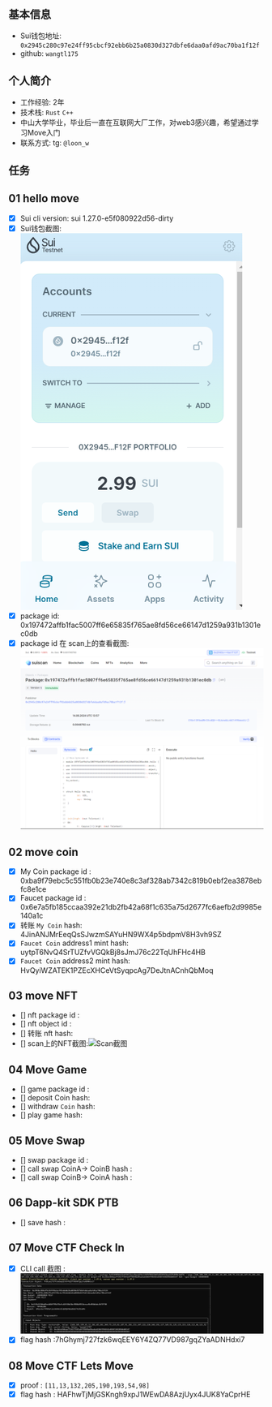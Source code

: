 ## 基本信息
- Sui钱包地址: `0x2945c280c97e24ff95cbcf92ebb6b25a0830d327dbfe6daa0afd9ac70ba1f12f`
- github: `wangtl175`

## 个人简介
- 工作经验: 2年
- 技术栈: `Rust` `C++`
- 中山大学毕业，毕业后一直在互联网大厂工作，对web3感兴趣，希望通过学习Move入门
- 联系方式: tg: `@loon_w` 

## 任务

##   01 hello move  
- [x] Sui cli version: sui 1.27.0-e5f080922d56-dirty
- [x] Sui钱包截图: ![Sui钱包截图](./images/task01_sui_wallet.png)
- [x] package id: 0x197472affb1fac5007ff6e65835f765ae8fd56ce66147d1259a931b1301ec0db
- [x] package id 在 scan上的查看截图:![Scan截图](./images/task01_scan.png)

##   02 move coin
- [x] My Coin package id : 0xba9f79ebc5c551fb0b23e740e8c3af328ab7342c819b0ebf2ea3878ebfc8e1ce
- [x] Faucet package id : 0x6e7a5fb185ccaa392e21db2fb42a68f1c635a75d2677fc6aefb2d9985e140a1c
- [x] 转账 `My Coin` hash: 4JinANJMrEeqQsSJwzmSAYuHN9WX4p5bdpmV8H3vh9SZ
- [x] `Faucet Coin` address1 mint hash: uytpT6NvQ4SrTUZfvVGQkBj8sJmJ76c22TqUhFHc4HB
- [x] `Faucet Coin` address2 mint hash: HvQyiWZATEK1PZEcXHCeVtSyqpcAg7DeJtnACnhQbMoq

##   03 move NFT
- [] nft package id :
- [] nft object id : 
- [] 转账 nft  hash:
- [] scan上的NFT截图:![Scan截图](./images/你的图片地址)

##   04 Move Game
- [] game package id :
- [] deposit Coin hash:
- [] withdraw `Coin` hash:
- [] play game hash:

##   05 Move Swap
- [] swap package id :
- [] call swap CoinA-> CoinB  hash :
- [] call swap CoinB-> CoinA  hash :

##   06 Dapp-kit SDK PTB
- [] save hash :

##   07 Move CTF Check In
- [x] CLI call 截图 : ![截图](./images/task07.png)
- [x] flag hash :7hGhymj727fzk6wqEEY6Y4ZQ77VD987gqZYaADNHdxi7

##   08 Move CTF Lets Move
- [x] proof : `[11,13,132,205,190,193,54,98]`
- [x] flag hash : HAFhwTjMjGSKngh9xpJ1WEwDA8AzjUyx4JUK8YaCprHE
